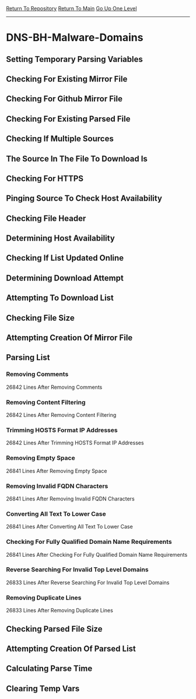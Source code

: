[Return To Repository](https://github.com/deathbybandaid/piholeparser/)
[Return To Main](https://github.com/deathbybandaid/piholeparser/blob/master/RecentRunLogs/Mainlog.md)
[Go Up One Level](https://github.com/deathbybandaid/piholeparser/blob/master/RecentRunLogs/TopLevelScripts/30-Processing-External-Blacklists.md)
____________________________________
# DNS-BH-Malware-Domains
## Setting Temporary Parsing Variables
## Checking For Existing Mirror File
## Checking For Github Mirror File
## Checking For Existing Parsed File
## Checking If Multiple Sources
## The Source In The File To Download Is
## Checking For HTTPS
## Pinging Source To Check Host Availability
## Checking File Header
## Determining Host Availability
## Checking If List Updated Online
## Determining Download Attempt
## Attempting To Download List
## Checking File Size
## Attempting Creation Of Mirror File
## Parsing List
### Removing Comments
26842 Lines After Removing Comments
### Removing Content Filtering
26842 Lines After Removing Content Filtering
### Trimming HOSTS Format IP Addresses
26842 Lines After Trimming HOSTS Format IP Addresses
### Removing Empty Space
26841 Lines After Removing Empty Space
### Removing Invalid FQDN Characters
26841 Lines After Removing Invalid FQDN Characters
### Converting All Text To Lower Case
26841 Lines After Converting All Text To Lower Case
### Checking For Fully Qualified Domain Name Requirements
26841 Lines After Checking For Fully Qualified Domain Name Requirements
### Reverse Searching For Invalid Top Level Domains
26833 Lines After Reverse Searching For Invalid Top Level Domains
### Removing Duplicate Lines
26833 Lines After Removing Duplicate Lines
## Checking Parsed File Size
## Attempting Creation Of Parsed List
## Calculating Parse Time
## Clearing Temp Vars
